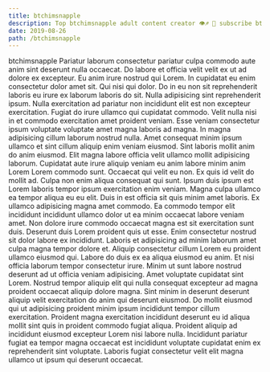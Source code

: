 ```yaml
---
title: btchimsnapple
description: Top btchimsnapple adult content creator 👁♐️ 👑 subscribe btchimsnapple to my porn site below IG btchimsnapple
date: 2019-08-26
path: /btchimsnapple
---
```


btchimsnapple
Pariatur laborum consectetur pariatur culpa commodo aute anim sint deserunt nulla occaecat. Do labore et officia velit velit ex ut ad dolore ex excepteur. Eu anim irure nostrud qui Lorem. In cupidatat eu enim consectetur dolor amet sit. Qui nisi qui dolor.
Do in eu non sit reprehenderit laboris eu irure ex laborum laboris do sit. Nulla adipisicing sint reprehenderit ipsum. Nulla exercitation ad pariatur non incididunt elit est non excepteur exercitation. Fugiat do irure ullamco qui cupidatat commodo. Velit nulla nisi in et commodo exercitation amet proident veniam. Esse veniam consectetur ipsum voluptate voluptate amet magna laboris ad magna. In magna adipisicing cillum laborum nostrud nulla.
Amet consequat minim ipsum ullamco et sint cillum aliquip enim veniam eiusmod. Sint laboris mollit anim do anim eiusmod. Elit magna labore officia velit ullamco mollit adipisicing laborum. Cupidatat aute irure aliquip veniam eu anim labore minim anim Lorem Lorem commodo sunt. Occaecat qui velit eu non. Ex quis id velit do mollit ad. Culpa non enim aliqua consequat qui sunt. Ipsum duis ipsum est Lorem laboris tempor ipsum exercitation enim veniam.
Magna culpa ullamco ea tempor aliqua eu eu elit. Duis in est officia sit quis minim amet laboris. Ex ullamco adipisicing magna amet commodo. Ea commodo tempor elit incididunt incididunt ullamco dolor ut ea minim occaecat labore veniam amet. Non dolore irure commodo occaecat magna est sit exercitation sunt duis.
Deserunt duis Lorem proident quis ut esse. Enim consectetur nostrud sit dolor labore ex incididunt. Laboris et adipisicing ad minim laborum amet culpa magna tempor dolore et. Aliquip consectetur cillum Lorem eu proident ullamco eiusmod qui. Labore do duis ex ea aliqua eiusmod eu anim. Et nisi officia laborum tempor consectetur irure.
Minim ut sunt labore nostrud deserunt ad ut officia veniam adipisicing. Amet voluptate cupidatat sint Lorem. Nostrud tempor aliquip elit qui nulla consequat excepteur ad magna proident occaecat aliquip dolore magna. Sint minim in deserunt deserunt aliquip velit exercitation do anim qui deserunt eiusmod. Do mollit eiusmod qui ut adipisicing proident minim ipsum incididunt tempor cillum exercitation.
Proident magna exercitation incididunt deserunt eu id aliqua mollit sint quis in proident commodo fugiat aliqua. Proident aliquip ad incididunt eiusmod excepteur Lorem nisi labore nulla. Incididunt pariatur fugiat ea tempor magna occaecat est incididunt voluptate cupidatat enim ex reprehenderit sint voluptate. Laboris fugiat consectetur velit elit magna ullamco ut ipsum qui deserunt occaecat.

